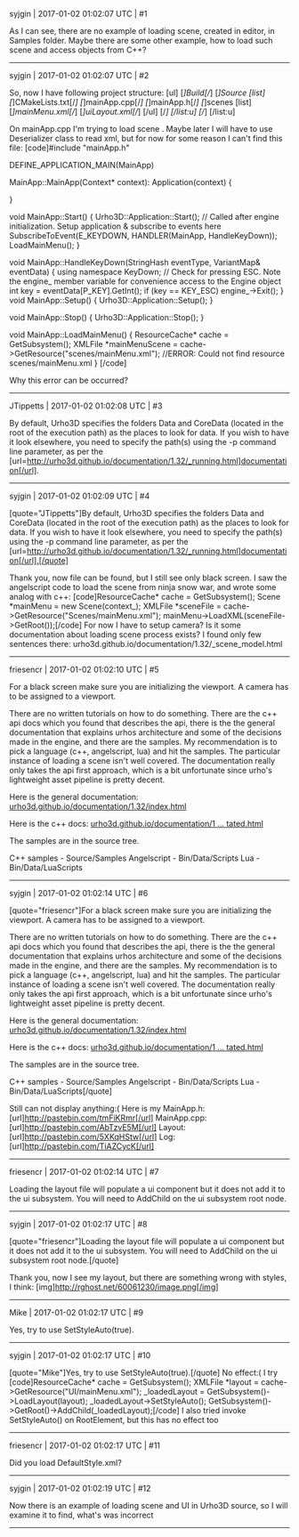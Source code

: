 syjgin | 2017-01-02 01:02:07 UTC | #1

As I can see, there are no example of loading scene, created in editor, in Samples folder. Maybe there are some other example, how to load such scene and access objects from C++?

-------------------------

syjgin | 2017-01-02 01:02:07 UTC | #2

So, now I have following project structure:
[ul]
[*]Build[/*]
[*]Source
[list]
[*]CMakeLists.txt[/*]  [*]mainApp.cpp[/*]  [*]mainApp.h[/*] [*]scenes
[list]
[*]mainMenu.xml[/*]  [*]uiLayout.xml[/*]
[/ul]
[/*] 
[/list:u]
[/*]
[/list:u]

On mainApp.cpp I'm trying to load scene . Maybe later I will have to use Deserializer class to read  xml, but for now for some reason I can't find this file:
[code]#include "mainApp.h"

DEFINE_APPLICATION_MAIN(MainApp)

MainApp::MainApp(Context* context): Application(context)
{
  
}


void MainApp::Start()
{
    Urho3D::Application::Start();
    // Called after engine initialization. Setup application & subscribe to events here
    SubscribeToEvent(E_KEYDOWN, HANDLER(MainApp, HandleKeyDown));
    LoadMainMenu();
}


void MainApp::HandleKeyDown(StringHash eventType, VariantMap& eventData)
{
	using namespace KeyDown;
        // Check for pressing ESC. Note the engine_ member variable for convenience access to the Engine object
        int key = eventData[P_KEY].GetInt();
        if (key == KEY_ESC)
            engine_->Exit();
}
void MainApp::Setup()
{
    Urho3D::Application::Setup();
}

void MainApp::Stop()
{
    Urho3D::Application::Stop();
}

void MainApp::LoadMainMenu()
{
    ResourceCache* cache = GetSubsystem<ResourceCache>();
    XMLFile *mainMenuScene = cache->GetResource<XMLFile>("scenes/mainMenu.xml");
    //ERROR: Could not find resource scenes/mainMenu.xml
}
[/code]

Why this error can be occurred?

-------------------------

JTippetts | 2017-01-02 01:02:08 UTC | #3

By default, Urho3D specifies the folders Data and CoreData (located in the root of the execution path) as the places to look for data. If you wish to have it look elsewhere, you need to specify the path(s) using the -p command line parameter, as per the [url=http://urho3d.github.io/documentation/1.32/_running.html]documentation[/url].

-------------------------

syjgin | 2017-01-02 01:02:09 UTC | #4

[quote="JTippetts"]By default, Urho3D specifies the folders Data and CoreData (located in the root of the execution path) as the places to look for data. If you wish to have it look elsewhere, you need to specify the path(s) using the -p command line parameter, as per the [url=http://urho3d.github.io/documentation/1.32/_running.html]documentation[/url].[/quote]

Thank you, now file can be found, but I still see only black screen. I saw the angelscript code to load the scene from ninja snow war, and wrote some analog with c++: [code]ResourceCache* cache = GetSubsystem<ResourceCache>();
    Scene *mainMenu = new Scene(context_);
    XMLFile *sceneFile = cache->GetResource<XMLFile>("Scenes/mainMenu.xml");
    mainMenu->LoadXML(sceneFile->GetRoot());[/code]
For now I have to setup camera? Is it some documentation about loading scene process exists? I found only few sentences there: urho3d.github.io/documentation/1.32/_scene_model.html

-------------------------

friesencr | 2017-01-02 01:02:10 UTC | #5

For a black screen make sure you are initializing the viewport.  A camera has to be assigned to a viewport.

There are no written tutorials on how to do something.  There are the c++ api docs which you found that describes the api, there is the the general documentation that explains urhos architecture and some of the decisions made in the engine, and there are the samples.  My recommendation is to pick a language (c++, angelscript, lua) and hit the samples.  The particular instance of loading a scene isn't well covered.  The documentation really only takes the api first approach, which is a bit unfortunate since urho's lightweight asset pipeline is pretty decent.

Here is the general documentation: [urho3d.github.io/documentation/1.32/index.html](http://urho3d.github.io/documentation/1.32/index.html)

Here is the c++ docs: [urho3d.github.io/documentation/1 ... tated.html](http://urho3d.github.io/documentation/1.32/annotated.html)

The samples are in the source tree.

C++ samples - Source/Samples
Angelscript - Bin/Data/Scripts
Lua - Bin/Data/LuaScripts

-------------------------

syjgin | 2017-01-02 01:02:14 UTC | #6

[quote="friesencr"]For a black screen make sure you are initializing the viewport.  A camera has to be assigned to a viewport.

There are no written tutorials on how to do something.  There are the c++ api docs which you found that describes the api, there is the the general documentation that explains urhos architecture and some of the decisions made in the engine, and there are the samples.  My recommendation is to pick a language (c++, angelscript, lua) and hit the samples.  The particular instance of loading a scene isn't well covered.  The documentation really only takes the api first approach, which is a bit unfortunate since urho's lightweight asset pipeline is pretty decent.

Here is the general documentation: [urho3d.github.io/documentation/1.32/index.html](http://urho3d.github.io/documentation/1.32/index.html)

Here is the c++ docs: [urho3d.github.io/documentation/1 ... tated.html](http://urho3d.github.io/documentation/1.32/annotated.html)

The samples are in the source tree.

C++ samples - Source/Samples
Angelscript - Bin/Data/Scripts
Lua - Bin/Data/LuaScripts[/quote]

Still can not display anything:(
Here is my MainApp.h:
[url]http://pastebin.com/tmFiKRmr[/url]
MainApp.cpp:
[url]http://pastebin.com/AbTzvE5M[/url]
Layout:
[url]http://pastebin.com/5XKqHStw[/url]
Log:
[url]http://pastebin.com/TiAZCycK[/url]

-------------------------

friesencr | 2017-01-02 01:02:14 UTC | #7

Loading the layout file will populate a ui component but it does not add it to the ui subsystem.  You will need to AddChild on the ui subsystem root node.

-------------------------

syjgin | 2017-01-02 01:02:17 UTC | #8

[quote="friesencr"]Loading the layout file will populate a ui component but it does not add it to the ui subsystem.  You will need to AddChild on the ui subsystem root node.[/quote]

Thank you, now I see my layout, but there are something wrong with styles, I think: [img]http://rghost.net/60061230/image.png[/img]

-------------------------

Mike | 2017-01-02 01:02:17 UTC | #9

Yes, try to use SetStyleAuto(true).

-------------------------

syjgin | 2017-01-02 01:02:17 UTC | #10

[quote="Mike"]Yes, try to use SetStyleAuto(true).[/quote]
No effect:(
I try [code]ResourceCache* cache = GetSubsystem<ResourceCache>();
    XMLFile *layout = cache->GetResource<XMLFile>("UI/mainMenu.xml");
    _loadedLayout = GetSubsystem<UI>()->LoadLayout(layout);
    _loadedLayout->SetStyleAuto();
    GetSubsystem<UI>()->GetRoot()->AddChild(_loadedLayout);[/code]
I also tried invoke SetStyleAuto() on RootElement, but this has no effect too

-------------------------

friesencr | 2017-01-02 01:02:17 UTC | #11

Did you load DefaultStyle.xml?

-------------------------

syjgin | 2017-01-02 01:02:19 UTC | #12

Now there is an example of loading scene and UI in Urho3D source, so I will examine it to find, what's was incorrect

-------------------------

